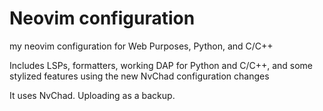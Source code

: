 # Neovim configuration
my neovim configuration for Web Purposes, Python, and C/C++

Includes LSPs, formatters, working DAP for Python and C/C++, and some stylized features using the new NvChad configuration changes

It uses NvChad. Uploading as a backup.

